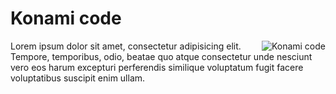 # Konami code

<img
    src="https://raw.github.com/caiogondim/konami-code/master/konami-code-logo.png"
    alt="Konami code"
    align="right"
/>

Lorem ipsum dolor sit amet, consectetur adipisicing elit. Tempore, temporibus,
odio, beatae quo atque consectetur unde nesciunt vero eos harum excepturi
perferendis similique voluptatum fugit facere voluptatibus suscipit enim ullam.
